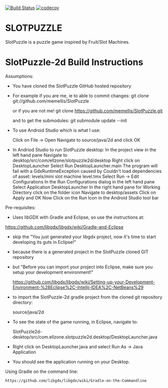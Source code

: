 [![Build Status](https://travis-ci.org/memellis/SlotPuzzle.svg?branch=master)](https://travis-ci.org/memellis/SlotPuzzle)
[![codecov](https://codecov.io/gh/memellis/SlotPuzzle/branch/master/graph/badge.svg)](https://codecov.io/gh/memellis/SlotPuzzle)

SLOTPUZZLE
==========

SlotPuzzle is a puzzle game inspired by Fruit/Slot Machines. 

SlotPuzzle-2d Build Instructions
================================

Assumptions:
- You have cloned the SlotPuzzle GitHub hosted repository
- For example if you are me, ie to able to commit changes:
	git clone git://github.com/memellis/SlotPuzzle

  or if you are not me!
	git clone https://github.com/memellis/SlotPuzzle.git

  and to get the submodules:
	git submodule update --init

- To use Android Studio which is what I use:

	Click on File -> Open
	Navigate to source/java/2d and click OK

- In Andriod Studio to run SlotPuzzle desktop:
	In the project view in the left hand pane
	Navigate to desktop/src/com/ellzone/slotpuzzle2d/desktop
	Right click on DesktopLauncher
	Select Run DesktopLauncher.main
	The program will fail with a GdxRuntimeException caused by
		Couldn't load dependencies of asset: levels/mini slot machine level.tmx
	Select Run -> Edit Configurations 
	In the Run Configurations dialog in the left hand pane
	Select Application DesktopLauncher
	In the right hand pane for Working Directory click on the folder icon
	Navigate to desktop/assets
	Click on Apply and OK
	Now Click on the Run Icon in the Android Studio tool bar


Pre-requisites:
- Uses libGDX with Gradle and Eclipse, so use the instructions at:

https://github.com/libgdx/libgdx/wiki/Gradle-and-Eclipse

- skip the "You just generated your libgdx project, now it's time to start developing its guts in Eclipse!"
- because there is a generated project in the SlotPuzzle cloned GIT repository 

- but "Before you can import your project into Eclipse, make sure you setup your development environment!"

	https://github.com/libgdx/libgdx/wiki/Setting-up-your-Development-Environment-%28Eclipse%2C-Intellij-IDEA%2C-NetBeans%29

- to import the SlotPuzzle-2d gradle project from the cloned git repository directory:

	source/java/2d

- To see the state of the game running, in Eclipse, navigate to:

	SlotPuzzle2d-desktop/src/com.ellzone.slotpuzzle2d.desktop/DesktopLauncher.java
															
- Right click on DesktopLauncher.java and select Run As -> Java Application

- You should see the application running on your Desktop.

Using Gradle on the command line:

	https://github.com/libgdx/libgdx/wiki/Gradle-on-the-Commandline
